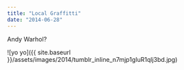 ```yaml
---
title: "Local Graffitti"
date: "2014-06-28"
---
```


Andy Warhol?

![yo yo]({{ site.baseurl }}/assets/images/2014/tumblr_inline_n7mjp1gIuR1qlj3bd.jpg)

